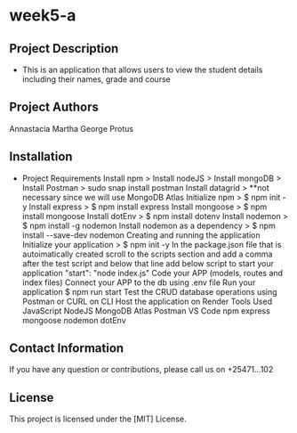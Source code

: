 # week5-a
## Project Description
* This is an application that allows users to view the student details including their names, grade and course

## Project Authors
Annastacia 
Martha 
George
Protus

## Installation
* Project Requirements
Install npm >
Install nodeJS >
Install mongoDB >
Install Postman > sudo snap install postman
Install datagrid > **not necessary since we will use MongoDB Atlas
Initialize npm > $ npm init -y
Install express > $ npm install express
Install mongoose > $ npm install mongoose
Install dotEnv > $ npm install dotenv
Install nodemon > $ npm install -g nodemon
Install nodemon as a dependency > $ npm install --save-dev nodemon
Creating and running the application
Initialize your application > $ npm init -y
In the package.json file that is autoimatically created scroll to the scripts section and add a comma after the test script and below that line add below script to start your application "start": "node index.js"
Code your APP (models, routes and index files)
Connect your APP to the db using .env file
Run your application $ npm run start
Test the CRUD database operations using Postman or CURL on CLI
Host the application on Render
Tools Used
JavaScript
NodeJS
MongoDB Atlas
Postman
VS Code
npm
express
mongoose
nodemon
dotEnv

## Contact Information
If you have any question or contributions, please call us on +25471...102

## License
This project is licensed under the [MIT] License.



